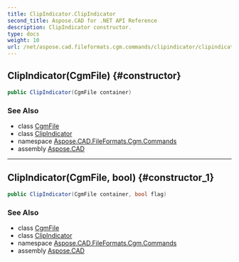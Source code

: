 ```yaml
---
title: ClipIndicator.ClipIndicator
second_title: Aspose.CAD for .NET API Reference
description: ClipIndicator constructor. 
type: docs
weight: 10
url: /net/aspose.cad.fileformats.cgm.commands/clipindicator/clipindicator/
---
```

## ClipIndicator(CgmFile) {#constructor}

```csharp
public ClipIndicator(CgmFile container)
```

### See Also

* class [CgmFile](../../../aspose.cad.fileformats.cgm/cgmfile/)
* class [ClipIndicator](../)
* namespace [Aspose.CAD.FileFormats.Cgm.Commands](../../clipindicator/)
* assembly [Aspose.CAD](../../../)

---

## ClipIndicator(CgmFile, bool) {#constructor_1}

```csharp
public ClipIndicator(CgmFile container, bool flag)
```

### See Also

* class [CgmFile](../../../aspose.cad.fileformats.cgm/cgmfile/)
* class [ClipIndicator](../)
* namespace [Aspose.CAD.FileFormats.Cgm.Commands](../../clipindicator/)
* assembly [Aspose.CAD](../../../)


